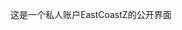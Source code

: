这是一个私人账户EastCoastZ的公开界面

<!---
EastCoastZ/EastCoastZ is a ✨ special ✨ repository because its `README.md` (this file) appears on your GitHub profile.
You can click the Preview link to take a look at your changes.
--->
